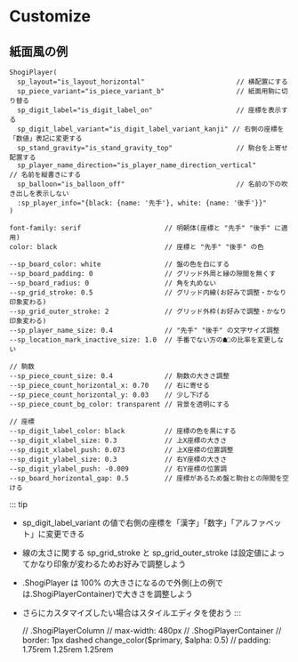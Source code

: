# Customize

## 紙面風の例

<ShogiPlayerWcWrapper
  class="d1428e21a56b573f72b675b22c6bfe43"
  sp_layer="is_layer_off"
  sp_layout="is_layout_horizontal"
  sp_piece_variant="is_piece_variant_b"
  sp_digit_label="is_digit_label_on"
  sp_digit_label_variant="is_digit_label_variant_kanji"
  sp_stand_gravity="is_stand_gravity_top"
  sp_player_name_direction="is_player_name_direction_vertical"
  sp_balloon="is_balloon_off"
  sp_player_info="{black: {name: '先手'}, white: {name: '後手'}}"
/>
<style lang="stylus">
.ShogiPlayerWcWrapper.d1428e21a56b573f72b675b22c6bfe43
  shogi-player-wc::part(spwc_style_scope)
    font-family: serif                     // 明朝体
    color: black                           // "先手" "後手" の色

    --sp_board_color: white                // 盤の色を白にする
    --sp_board_padding: 0                  // グリッド外周と縁の隙間を無くす
    --sp_board_radius: 0                   // 角を丸めない
    --sp_grid_stroke: 0.5                  // グリッド内線は細くする(お好みで調整)
    --sp_grid_outer_stroke: 2              // グリッド外枠を内線より太くする(お好みで調整)
    --sp_player_name_size: 0.4             // "先手" "後手" の文字サイズ調整
    --sp_location_mark_inactive_size: 1.0  // 手番でない方の☗☖の比率を変更しない

                                           // 駒数
    --sp_piece_count_size: 0.4             // 駒数の大きさ調整
    --sp_piece_count_horizontal_x: 0.70    // 右に寄せる
    --sp_piece_count_horizontal_y: 0.03    // 少し下げる
    --sp_piece_count_bg_color: transparent // 背景を透過させる

                                           // 座標
    --sp_digit_label_color: black          // 座標の色を黒にする
    --sp_digit_xlabel_size: 0.3            // 座標の大きさ(上側)
    --sp_digit_xlabel_push: 0.073          // 位置を調整する(上側)
    --sp_digit_ylabel_size: 0.3            // 座標の大きさ(右側)
    --sp_digit_ylabel_push: -0.009         // 位置を調整する(右側)
    --sp_board_horizontal_gap: 0.5         // 座標があるため盤と駒台との隙間を空ける
</style>

```vue
ShogiPlayer(
  sp_layout="is_layout_horizontal"                       // 横配置にする
  sp_piece_variant="is_piece_variant_b"                  // 紙面用駒に切り替る
  sp_digit_label="is_digit_label_on"                     // 座標を表示する
  sp_digit_label_variant="is_digit_label_variant_kanji" // 右側の座標を「数値」表記に変更する
  sp_stand_gravity="is_stand_gravity_top"                // 駒台を上寄せ配置する
  sp_player_name_direction="is_player_name_direction_vertical"       // 名前を縦書きにする
  sp_balloon="is_balloon_off"                            // 名前の下の吹き出しを表示しない
  :sp_player_info="{black: {name: '先手'}, white: {name: '後手'}}"
)
```

```stylus
font-family: serif                     // 明朝体(座標と "先手" "後手" に適用)
color: black                           // 座標と "先手" "後手" の色

--sp_board_color: white                // 盤の色を白にする
--sp_board_padding: 0                  // グリッド外周と縁の隙間を無くす
--sp_board_radius: 0                   // 角を丸めない
--sp_grid_stroke: 0.5                  // グリッド内線(お好みで調整・かなり印象変わる)
--sp_grid_outer_stroke: 2              // グリッド外枠(お好みで調整・かなり印象変わる)
--sp_player_name_size: 0.4             // "先手" "後手" の文字サイズ調整
--sp_location_mark_inactive_size: 1.0  // 手番でない方の☗☖の比率を変更しない

// 駒数
--sp_piece_count_size: 0.4             // 駒数の大きさ調整
--sp_piece_count_horizontal_x: 0.70    // 右に寄せる
--sp_piece_count_horizontal_y: 0.03    // 少し下げる
--sp_piece_count_bg_color: transparent // 背景を透明にする

// 座標
--sp_digit_label_color: black          // 座標の色を黒にする
--sp_digit_xlabel_size: 0.3            // 上X座標の大きさ
--sp_digit_xlabel_push: 0.073          // 上X座標の位置調整
--sp_digit_ylabel_size: 0.3            // 右Y座標の大きさ
--sp_digit_ylabel_push: -0.009         // 右Y座標の位置調
--sp_board_horizontal_gap: 0.5         // 座標があるため盤と駒台との隙間を空ける
```

::: tip
* sp_digit_label_variant の値で右側の座標を「漢字」「数字」「アルファベット」に変更できる
* 線の太さに関する sp_grid_stroke と sp_grid_outer_stroke は設定値によってかなり印象が変わるためお好みで調整しよう
* .ShogiPlayer は 100% の大きさになるので外側(上の例では.ShogiPlayerContainer)で大きさを調整しよう
* さらにカスタマイズしたい場合はスタイルエディタを使おう
:::

  // .ShogiPlayerColumn
  //   max-width: 480px
  // .ShogiPlayerContainer
  //   border: 1px dashed change_color($primary, $alpha: 0.5)
  //   padding: 1.75rem 1.25rem 1.25rem
